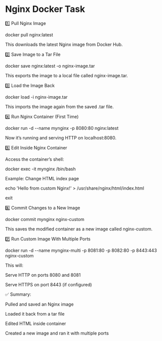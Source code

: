 # Nginx Docker Task

1️⃣ Pull Nginx Image

docker pull nginx:latest

This downloads the latest Nginx image from Docker Hub.

2️⃣ Save Image to a Tar File

docker save nginx:latest -o nginx-image.tar

This exports the image to a local file called nginx-image.tar.

3️⃣ Load the Image Back

docker load -i nginx-image.tar

This imports the image again from the saved .tar file.

4️⃣ Run Nginx Container (First Time)

docker run -d --name mynginx -p 8080:80 nginx:latest

Now it’s running and serving HTTP on localhost:8080.

5️⃣ Edit Inside Nginx Container

Access the container’s shell:

docker exec -it mynginx /bin/bash

Example: Change HTML index page

echo 'Hello from custom Nginx!' > /usr/share/nginx/html/index.html

exit

6️⃣ Commit Changes to a New Image

docker commit mynginx nginx-custom

This saves the modified container as a new image called nginx-custom.

7️⃣ Run Custom Image With Multiple Ports

docker run -d --name mynginx-multi -p 8081:80 -p 8082:80 -p 8443:443 nginx-custom

This will:

Serve HTTP on ports 8080 and 8081

Serve HTTPS on port 8443 (if configured)

✅ Summary:

Pulled and saved an Nginx image

Loaded it back from a tar file

Edited HTML inside container

Created a new image and ran it with multiple ports


